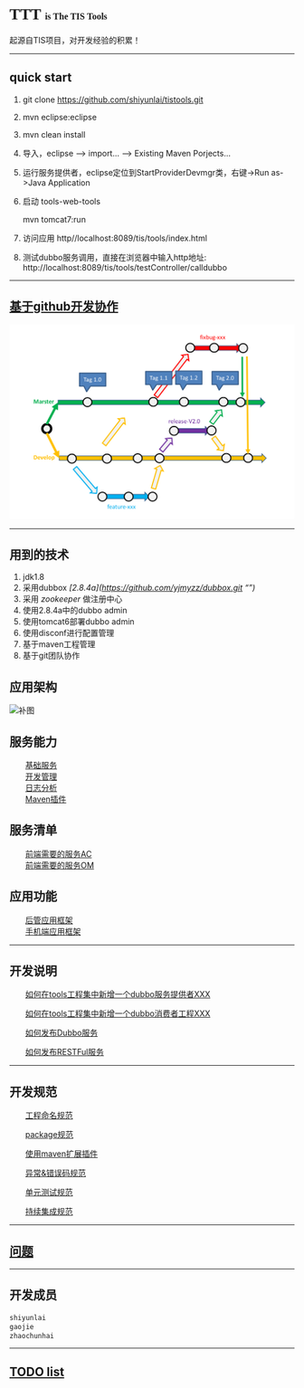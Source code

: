 # <font face="Times New Roman">TTT</font> <font size=3 face="Times New Roman"> is The TIS Tools</font>

起源自TIS项目，对开发经验的积累！

--------

##	quick start

1. git clone https://github.com/shiyunlai/tistools.git

2. mvn eclipse:eclipse

3. mvn clean install

4. 导入，eclipse --> import... --> Existing Maven Porjects...

5. 运行服务提供者，eclipse定位到StartProviderDevmgr类，右键->Run as->Java Application

5. 启动 tools-web-tools  

	mvn tomcat7:run

5. 访问应用 http//localhost:8089/tis/tools/index.html  

5. 测试dubbo服务调用，直接在浏览器中输入http地址: http://localhost:8089/tis/tools/testController/calldubbo

--------

##	[基于github开发协作](./readme/基于Github开发协作.MD "开发管理")

![MDT分支策略](./readme/img/Git-MDT.png)

--------

## 用到的技术

1. jdk1.8
1. 采用dubbox *[2.8.4a](https://github.com/yjmyzz/dubbox.git “”)*  
1. 采用 *zookeeper* 做注册中心  
1. 使用2.8.4a中的dubbo admin  
1. 使用tomcat6部署dubbo admin
1. 使用disconf进行配置管理
1. 基于maven工程管理
1. 基于git团队协作


## 应用架构

![补图]()


## 服务能力

&emsp;&emsp;[基础服务](./tools-service-abf/README.MD "Application Basic Framework")  
&emsp;&emsp;[开发管理](./tools-service-devmgr/README.MD "Develop Management")  
&emsp;&emsp;[日志分析](./tools-service-biztrace/README.MD "Business Log and Trace Analyze")  
&emsp;&emsp;[Maven插件](./tools-maven-plugin/README.MD "TTT的Maven扩展插件")  

## 服务清单

&emsp;&emsp;[前端需要的服务AC](./readme/前端需要的服务清单-AC.MD "前端需要的服务清单AC")  
&emsp;&emsp;[前端需要的服务OM](./readme/前端需要的服务清单-OM.MD "前端需要的服务清单OM")  

## 应用功能

&emsp;&emsp;[后管应用框架](./tools-web-tools/README.MD "应用基础框架，提供了OM、AC、SYS等基础管理能力")  
&emsp;&emsp;[手机端应用框架](... "提供一个手机端前端框架，对标‘指旺’")  

--------

##	开发说明

&emsp;&emsp;[如何在tools工程集中新增一个dubbo服务提供者XXX](./readme/新增一个服务提供者工程.MD "")

&emsp;&emsp;[如何在tools工程集中新增一个dubbo消费者工程XXX](./readme/新增一个服务消费者工程.MD "")

&emsp;&emsp;[如何发布Dubbo服务](./readme/开发并发布Dubbo服务.MD "")

&emsp;&emsp;[如何发布RESTFul服务](./readme/开发并发布RESTFul服务.MD "")


--------

##	开发规范

&emsp;&emsp;[工程命名规范](http://www.bronsp.com:8060/index.php?s=/5&page_id=106 "工程命名")

&emsp;&emsp;[package规范](http://www.bronsp.com:8060/index.php?s=/5&page_id=107 "package命名")

&emsp;&emsp;[使用maven扩展插件](./readme/使用Tools的Maven扩展插件.MD "maven扩展插件的使用")

&emsp;&emsp;[异常&错误码规范](./readme/异常和错误码.MD "异常和错误码")

&emsp;&emsp;[单元测试规范](./readme/如何进行单元测试.MD "单元测试")

&emsp;&emsp;[持续集成规范](./readme/如何进行持续集成.MD "持续集成")

--------

## [问题](./readme/问题收集.MD "关于问题")

--------

## 开发成员

	shiyunlai
	gaojie
	zhaochunhai

--------

## [TODO list](./readme/simple-plan.MD "工作计划")
